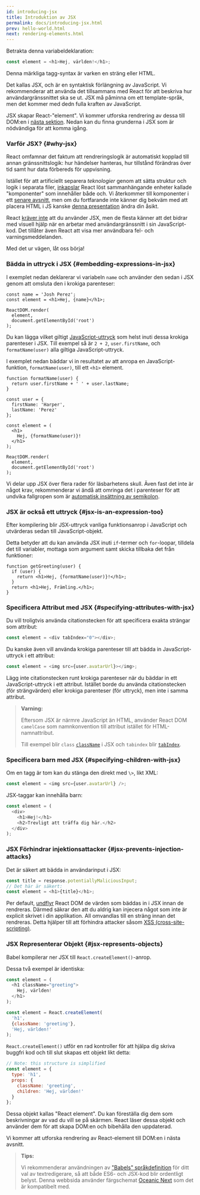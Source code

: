 ```yaml
---
id: introducing-jsx
title: Introduktion av JSX
permalink: docs/introducing-jsx.html
prev: hello-world.html
next: rendering-elements.html
---
```


Betrakta denna variabeldeklaration:

```js
const element = <h1>Hej, världen!</h1>;
```

Denna märkliga tagg-syntax är varken en sträng eller HTML.

Det kallas JSX, och är en syntaktisk förlängning av JavaScript. Vi rekommenderar att använda det tillsammans med React för att beskriva hur användargränssnittet ska se ut. JSX må påminna om ett template-språk, men det kommer med dedn fulla kraften av JavaScript.

JSX skapar React-"element". Vi kommer utforska rendrering av dessa till DOM:en i [nästa sektion](/docs/rendering-elements.html). Nedan kan du finna grunderna i JSX som är nödvändiga för att komma igång.

### Varför JSX? {#why-jsx}

React omfamnar det faktum att rendreringslogik är automatiskt kopplad till annan gränssnittslogik: hur händelser hanteras, hur tillstånd förändras över tid samt hur data förbereds för uppvisning.

Istället för att artificiellt separera *teknologier* genom att sätta struktur och logik i separata filer, [inkapslar](https://sv.wikipedia.org/wiki/Inkapsling_(Separation_of_Concerns)) React löst sammanhängande enheter kallade "komponenter" som innehåller både och. Vi återkommer till komponenter i ett [senare avsnitt](/docs/components-and-props.html), men om du fortfarande inte känner dig bekväm med att placera HTML i JS kanske [denna presentation](https://www.youtube.com/watch?v=x7cQ3mrcKaY) ändra din åsikt.

React [kräver inte](/docs/react-without-jsx.html) att du använder JSX, men de flesta känner att det bidrar med visuell hjälp när en arbetar med användargränssnitt i sin JavaScript-kod. Det tillåter även React att visa mer användbara fel- och varningsmeddelanden.

Med det ur vägen, låt oss börja!

### Bädda in uttryck i JSX {#embedding-expressions-in-jsx}

I exemplet nedan deklarerar vi variabeln `name` och använder den sedan i JSX genom att omsluta den i krokiga parenteser:

```js{1,2}
const name = 'Josh Perez';
const element = <h1>Hej, {name}</h1>;

ReactDOM.render(
  element,
  document.getElementById('root')
);
```

Du kan lägga vilket giltigt [JavaScript-uttryck](https://developer.mozilla.org/en-US/docs/Web/JavaScript/Guide/Expressions_and_Operators#Expressions) som helst inuti dessa krokiga parenteser i JSX. Till exempel så är `2 + 2`, `user.firstName`, och `formatName(user)` alla giltiga JavaScript-uttryck.

I exemplet nedan bäddar vi in resultatet av att anropa en JavaScript-funktion, `formatName(user)`, till ett `<h1>` element.

```js{12}
function formatName(user) {
  return user.firstName + ' ' + user.lastName;
}

const user = {
  firstName: 'Harper',
  lastName: 'Perez'
};

const element = (
  <h1>
    Hej, {formatName(user)}!
  </h1>
);

ReactDOM.render(
  element,
  document.getElementById('root')
);
```

[](codepen://introducing-jsx)

Vi delar upp JSX över flera rader för läsbarhetens skull. Även fast det inte är något krav, rekommenderar vi ändå att omringa det i parenteser för att undvika fallgropen som är [automatisk insättning av semikolon](https://stackoverflow.com/q/2846283).

### JSX är också ett uttryck {#jsx-is-an-expression-too}

Efter kompilering blir JSX-uttryck vanliga funktionsanrop i JavaScript och utvärderas sedan till JavaScript-objekt.

Detta betyder att du kan använda JSX inuti `if`-termer och `for`-loopar, tilldela det till variabler, mottaga som argument samt skicka tillbaka det från funktioner:

```js{3,5}
function getGreeting(user) {
  if (user) {
    return <h1>Hej, {formatName(user)}!</h1>;
  }
  return <h1>Hej, Främling.</h1>;
}
```

### Specificera Attribut med JSX {#specifying-attributes-with-jsx}

Du vill troligtvis använda citationstecken för att specificera exakta strängar som attribut:

```js
const element = <div tabIndex="0"></div>;
```

Du kanske även vill använda krokiga parenteser till att bädda in JavaScript-uttryck i ett attribut:

```js
const element = <img src={user.avatarUrl}></img>;
```

Lägg inte citationstecken runt krokiga parenteser när du bäddar in ett JavaScript-uttryck i ett attribut. Istället borde du använda citationstecken (för strängvärden) eller krokiga parenteser (för uttryck), men inte i samma attribut.

>**Varning:**
>
>Eftersom JSX är närmre JavaScript än HTML, använder React DOM `camelCase` som namnkonvention till attribut istället för HTML-namnattribut.
>
>Till exempel blir `class` [`className`](https://developer.mozilla.org/en-US/docs/Web/API/Element/className) i JSX och `tabindex` blir [`tabIndex`](https://developer.mozilla.org/en-US/docs/Web/API/HTMLElement/tabIndex).

### Specificera barn med JSX {#specifying-children-with-jsx}

Om en tagg är tom kan du stänga den direkt med `\>`, likt XML:

```js
const element = <img src={user.avatarUrl} />;
```

JSX-taggar kan innehålla barn:

```js
const element = (
  <div>
    <h1>Hej!</h1>
    <h2>Trevligt att träffa dig här.</h2>
  </div>
);
```

### JSX Förhindrar injektionsattacker {#jsx-prevents-injection-attacks}

Det är säkert att bädda in användarinput i JSX:

```js
const title = response.potentiallyMaliciousInput;
// Det här är säkert:
const element = <h1>{title}</h1>;
```

Per default, [undflyr](https://stackoverflow.com/questions/7381974/which-characters-need-to-be-escaped-on-html) React DOM de värden som bäddas in i JSX innan de rendreras. Därmed säkrar den att du aldrig kan injecera något som inte är explicit skrivet i din applikation. All omvandlas till en sträng innan det rendreras. Detta hjälper till att förhindra attacker såsom [XSS (cross-site-scripting)](https://en.wikipedia.org/wiki/Cross-site_scripting).

### JSX Representerar Objekt {#jsx-represents-objects}

Babel kompilerar ner JSX till `React.createElement()`-anrop.

Dessa två exempel är identiska:

```js
const element = (
  <h1 className="greeting">
    Hej, världen!
  </h1>
);
```

```js
const element = React.createElement(
  'h1',
  {className: 'greeting'},
  'Hej, världen!'
);
```

`React.createElement()` utför en rad kontroller för att hjälpa dig skriva buggfri kod och till slut skapas ett objekt likt detta:

```js
// Note: this structure is simplified
const element = {
  type: 'h1',
  props: {
    className: 'greeting',
    children: 'Hej, världen!'
  }
};
```

Dessa objekt kallas "React element". Du kan föreställa dig dem som beskrivningar av vad du vill se på skärmen. React läser dessa objekt och använder dem för att skapa DOM:en och bibehålla den uppdaterad.

Vi kommer att utforska rendrering av React-element till DOM:en i nästa avsnitt.

>**Tips:**
>
>Vi rekommenderar användningen av ["Babels" språkdefinition](https://babeljs.io/docs/editors) för ditt val av textredigerare, så att både ES6- och JSX-kod blir ordentligt belyst. Denna webbsida använder färgschemat [Oceanic Next](https://labs.voronianski.com/oceanic-next-color-scheme/) som det är kompatibelt med.
